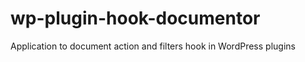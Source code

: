 wp-plugin-hook-documentor
=========================

Application to document action and filters hook in WordPress plugins

